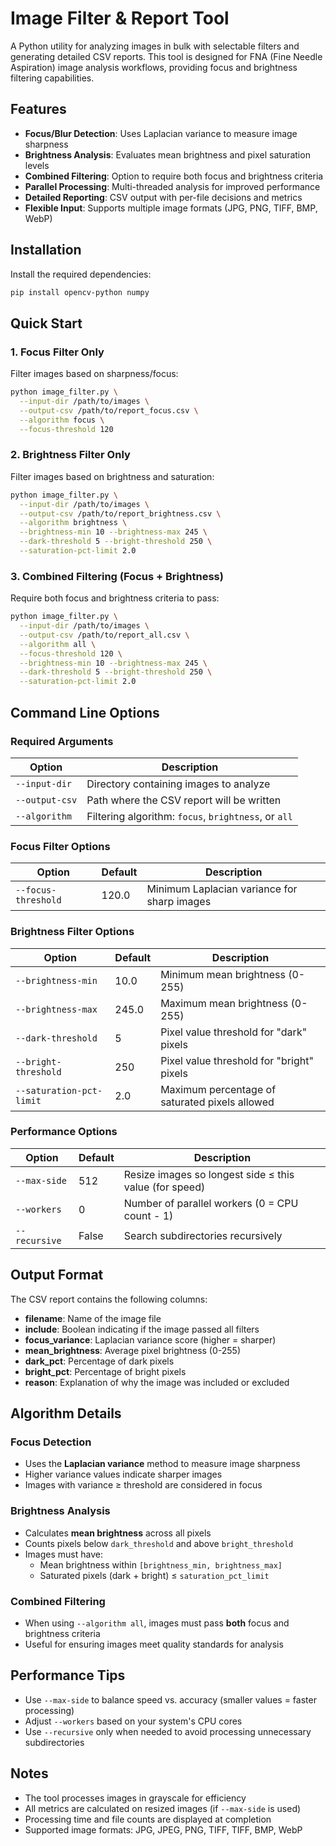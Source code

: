 # Image Filter & Report Tool

A Python utility for analyzing images in bulk with selectable filters and generating detailed CSV reports. This tool is designed for FNA (Fine Needle Aspiration) image analysis workflows, providing focus and brightness filtering capabilities.

## Features

- **Focus/Blur Detection**: Uses Laplacian variance to measure image sharpness
- **Brightness Analysis**: Evaluates mean brightness and pixel saturation levels
- **Combined Filtering**: Option to require both focus and brightness criteria
- **Parallel Processing**: Multi-threaded analysis for improved performance
- **Detailed Reporting**: CSV output with per-file decisions and metrics
- **Flexible Input**: Supports multiple image formats (JPG, PNG, TIFF, BMP, WebP)

## Installation

Install the required dependencies:

```bash
pip install opencv-python numpy
```

## Quick Start

### 1. Focus Filter Only

Filter images based on sharpness/focus:

```bash
python image_filter.py \
  --input-dir /path/to/images \
  --output-csv /path/to/report_focus.csv \
  --algorithm focus \
  --focus-threshold 120
```

### 2. Brightness Filter Only

Filter images based on brightness and saturation:

```bash
python image_filter.py \
  --input-dir /path/to/images \
  --output-csv /path/to/report_brightness.csv \
  --algorithm brightness \
  --brightness-min 10 --brightness-max 245 \
  --dark-threshold 5 --bright-threshold 250 \
  --saturation-pct-limit 2.0
```

### 3. Combined Filtering (Focus + Brightness)

Require both focus and brightness criteria to pass:

```bash
python image_filter.py \
  --input-dir /path/to/images \
  --output-csv /path/to/report_all.csv \
  --algorithm all \
  --focus-threshold 120 \
  --brightness-min 10 --brightness-max 245 \
  --dark-threshold 5 --bright-threshold 250 \
  --saturation-pct-limit 2.0
```

## Command Line Options

### Required Arguments

| Option | Description |
|--------|-------------|
| `--input-dir` | Directory containing images to analyze |
| `--output-csv` | Path where the CSV report will be written |
| `--algorithm` | Filtering algorithm: `focus`, `brightness`, or `all` |

### Focus Filter Options

| Option | Default | Description |
|--------|---------|-------------|
| `--focus-threshold` | 120.0 | Minimum Laplacian variance for sharp images |

### Brightness Filter Options

| Option | Default | Description |
|--------|---------|-------------|
| `--brightness-min` | 10.0 | Minimum mean brightness (0-255) |
| `--brightness-max` | 245.0 | Maximum mean brightness (0-255) |
| `--dark-threshold` | 5 | Pixel value threshold for "dark" pixels |
| `--bright-threshold` | 250 | Pixel value threshold for "bright" pixels |
| `--saturation-pct-limit` | 2.0 | Maximum percentage of saturated pixels allowed |

### Performance Options

| Option | Default | Description |
|--------|---------|-------------|
| `--max-side` | 512 | Resize images so longest side ≤ this value (for speed) |
| `--workers` | 0 | Number of parallel workers (0 = CPU count - 1) |
| `--recursive` | False | Search subdirectories recursively |

## Output Format

The CSV report contains the following columns:

- **filename**: Name of the image file
- **include**: Boolean indicating if the image passed all filters
- **focus_variance**: Laplacian variance score (higher = sharper)
- **mean_brightness**: Average pixel brightness (0-255)
- **dark_pct**: Percentage of dark pixels
- **bright_pct**: Percentage of bright pixels
- **reason**: Explanation of why the image was included or excluded

## Algorithm Details

### Focus Detection
- Uses the **Laplacian variance** method to measure image sharpness
- Higher variance values indicate sharper images
- Images with variance ≥ threshold are considered in focus

### Brightness Analysis
- Calculates **mean brightness** across all pixels
- Counts pixels below `dark_threshold` and above `bright_threshold`
- Images must have:
  - Mean brightness within `[brightness_min, brightness_max]`
  - Saturated pixels (dark + bright) ≤ `saturation_pct_limit`

### Combined Filtering
- When using `--algorithm all`, images must pass **both** focus and brightness criteria
- Useful for ensuring images meet quality standards for analysis

## Performance Tips

- Use `--max-side` to balance speed vs. accuracy (smaller values = faster processing)
- Adjust `--workers` based on your system's CPU cores
- Use `--recursive` only when needed to avoid processing unnecessary subdirectories

## Notes

- The tool processes images in grayscale for efficiency
- All metrics are calculated on resized images (if `--max-side` is used)
- Processing time and file counts are displayed at completion
- Supported image formats: JPG, JPEG, PNG, TIFF, TIFF, BMP, WebP

